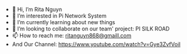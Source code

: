 - 👋 Hi, I’m Rita Nguyn
- 👀 I’m interested in Pi Network System
- 🌱 I’m currently learning about new things
- 💞️ I’m looking to collaborate on our team' project: PI SILK ROAD
- 📫 How to reach me: ritanguyn868@gmaill.com
- And Our Channel: https://www.youtube.com/watch?v=Gye3ZvfVoiI

<!---
Pi Silk Road is a ✨ special ✨ repository because its https://www.youtube.com/watch?v=Gye3ZvfVoiI appears on your GitHub profile.
You can click the Preview link to take a look at your changes.
--->
